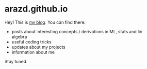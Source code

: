 # arazd.github.io

Hey! This is <a href='https://arazd.github.io/'>my blog</a>. You can find there:

* posts about interesting concepts / derivations in ML, stats and lin algebra
* useful coding tricks
* updates about my projects
* information about me

Stay tuned.
